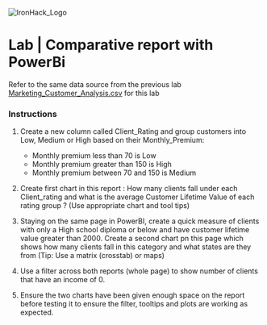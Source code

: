 ![IronHack_Logo](https://user-images.githubusercontent.com/92721547/180667578-7208994e-3fdf-4006-8481-d0723b917662.png)

# Lab | Comparative report with PowerBi

Refer to the same data source from the previous lab [Marketing_Customer_Analysis.csv](https://github.com/KofiSika/Testing_eye/blob/main/Labs/Data_Analytics_with_PowerBi/Files_for_Lab/Marketing_Customer_Analysis.txt) for this lab

### Instructions 
1. Create a new column called Client_Rating and group customers into Low, Medium or High based on their Monthly_Premium: 
    * Monthly premium less than 70 is Low 
    * Monthly premium greater than 150 is High 
    * Monthly premium between 70 and 150 is Medium 

2. Create first chart in this report : How many clients fall under each Client_rating and what is the average Customer Lifetime Value of each rating group ? (Use appropriate chart and tool tips)
3. Staying on the same page in PowerBI, create a quick measure of clients with only a High school diploma or below and have customer lifetime value greater than 2000. Create a second chart pn this page which shows how many clients fall in this category and what states are they from  (Tip: Use a matrix (crosstab) or maps) 
4. Use a filter across both reports (whole page) to show number of clients that have an income of 0. 
5. Ensure the two charts have been given enough space on the report before testing it to ensure the filter, tooltips and plots are working as expected. 
